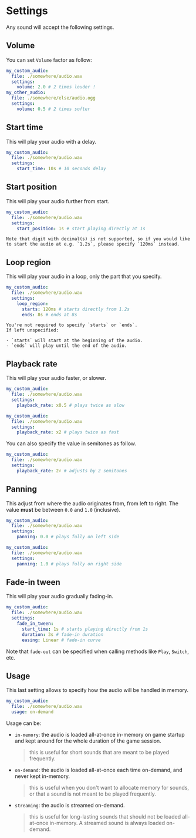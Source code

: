 # Settings

Any sound will accept the following settings.

## Volume

You can set `Volume` factor as follow:

```yml
my_custom_audio:
  file: ./somewhere/audio.wav
  settings:
    volume: 2.0 # 2 times louder !
my_other_audio:
  file: ./somewhere/else/audio.ogg
  settings:
    volume: 0.5 # 2 times softer
```

## Start time

This will play your audio with a delay.

```yml
my_custom_audio:
  file: ./somewhere/audio.wav
  settings:
    start_time: 10s # 10 seconds delay
```

## Start position

This will play your audio further from start.

```yml
my_custom_audio:
  file: ./somewhere/audio.wav
  settings:
    start_position: 1s # start playing directly at 1s
```

```admonish warn
Note that digit with decimal(s) is not supported, so if you would like to start the audio at e.g. `1.2s`, please specify `120ms` instead.
```

## Loop region

This will play your audio in a loop, only the part that you specify.

```yml
my_custom_audio:
  file: ./somewhere/audio.wav
  settings:
    loop_region:
      starts: 120ms # starts directly from 1.2s
      ends: 8s # ends at 8s
```

```admonish hint
You're not required to specify `starts` or `ends`.
If left unspecified:

- `starts` will start at the beginning of the audio.
- `ends` will play until the end of the audio.
```

## Playback rate

This will play your audio faster, or slower.

```yml
my_custom_audio:
  file: ./somewhere/audio.wav
  settings:
    playback_rate: x0.5 # plays twice as slow
```

```yml
my_custom_audio:
  file: ./somewhere/audio.wav
  settings:
    playback_rate: x2 # plays twice as fast
```

You can also specify the value in semitones as follow.

```yml
my_custom_audio:
  file: ./somewhere/audio.wav
  settings:
    playback_rate: 2♯ # adjusts by 2 semitones
```

## Panning

This adjust from where the audio originates from, from left to right. The value **must** be between `0.0` and `1.0` (inclusive).

```yml
my_custom_audio:
  file: ./somewhere/audio.wav
  settings:
    panning: 0.0 # plays fully on left side
```

```yml
my_custom_audio:
  file: ./somewhere/audio.wav
  settings:
    panning: 1.0 # plays fully on right side
```

## Fade-in tween

This will play your audio gradually fading-in.

```yml
my_custom_audio:
  file: ./somewhere/audio.wav
  settings:
    fade_in_tween:
      start_time: 1s # starts playing directly from 1s
      duration: 3s # fade-in duration
      easing: Linear # fade-in curve
```

Note that `fade-out` can be specified when calling methods like `Play`, `Switch`, etc.

## Usage

This last setting allows to specify how the audio will be handled in memory.

```yml
my_custom_audio:
  file: ./somewhere/audio.wav
  usage: on-demand
```

Usage can be:

- `in-memory`: the audio is loaded all-at-once in-memory on game startup and kept around for the whole duration of the game session.
  > this is useful for short sounds that are meant to be played frequently.
- `on-demand`: the audio is loaded all-at-once each time on-demand, and never kept in-memory.
  > this is useful when you don't want to allocate memory for sounds, or that a sound is not meant to be played frequently.
- `streaming`: the audio is streamed on-demand.
  > this is useful for long-lasting sounds that should not be loaded all-at-once in-memory. A streamed sound is always loaded on-demand.
